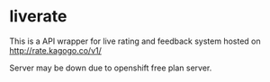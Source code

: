 liverate
========
This is a API wrapper for live rating and feedback system hosted on http://rate.kagogo.co/v1/

Server may be down due to openshift free plan server.
